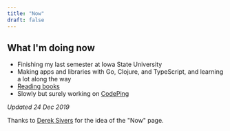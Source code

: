 ```yaml
---
title: "Now"
draft: false
---
```


## What I'm doing now

- Finishing my last semester at Iowa State University
- Making apps and libraries with Go, Clojure, and TypeScript, and learning a lot
  along the way
- [Reading books](https://stack.app/u/john/books)
- Slowly but surely working on [CodePing](https://codeping.me/)

*Updated 24 Dec 2019*

Thanks to [Derek Sivers](https://sivers.org/now) for the idea of the "Now" page.
